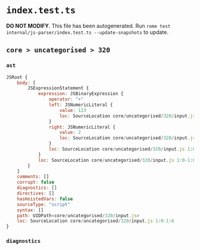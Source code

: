 # `index.test.ts`

**DO NOT MODIFY**. This file has been autogenerated. Run `rome test internal/js-parser/index.test.ts --update-snapshots` to update.

## `core > uncategorised > 320`

### `ast`

```javascript
JSRoot {
	body: [
		JSExpressionStatement {
			expression: JSBinaryExpression {
				operator: "+"
				left: JSNumericLiteral {
					value: 123
					loc: SourceLocation core/uncategorised/320/input.js 1:0-1:4
				}
				right: JSNumericLiteral {
					value: 2
					loc: SourceLocation core/uncategorised/320/input.js 1:5-1:6
				}
				loc: SourceLocation core/uncategorised/320/input.js 1:0-1:6
			}
			loc: SourceLocation core/uncategorised/320/input.js 1:0-1:6
		}
	]
	comments: []
	corrupt: false
	diagnostics: []
	directives: []
	hasHoistedVars: false
	sourceType: "script"
	syntax: []
	path: UIDPath<core/uncategorised/320/input.js>
	loc: SourceLocation core/uncategorised/320/input.js 1:0-1:6
}
```

### `diagnostics`

```

```
